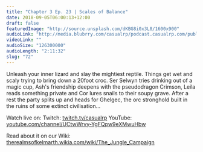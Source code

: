 ```yaml
---
title: "Chapter 3 Ep. 23 | Scales of Balance"
date: 2018-09-05T06:00:13+12:00
draft: false
featuredImage: "http://source.unsplash.com/dKBG8i0x3L8/1600x900"
audioLink: "http://media.blubrry.com/casualrp/podcast.casualrp.com/public/Chapter%203%20Ep.%2023%20_%20Scales%20of%20Balance.mp3"
videoLink: ""
audioSize: "126300000"
audioLength: "2:11:32"
slug: "72"
---
```


Unleash your inner lizard and slay the mightiest reptile. Things get wet and scaly trying to bring down a 20foot croc. Ser Selwyn tries drinking out of a magic cup, Ash's friendship deepens with the pseudodragon Crimson, Leila reads something private and Cor lures snails to their soupy grave. After a rest the party splits up and heads for Ghelgec, the orc stronghold built in the ruins of some extinct civilisation...

Watch live on:
Twitch: [twitch.tv/casualrp](https://www.twitch.tv/casualrp)
YouTube: [youtube.com/channel/UCtwWrvy-YgFQpw9eXMwuHbw](https://www.youtube.com/channel/UCtwWrvy-YgFQpw9eXMwuHbw)

Read about it on our Wiki: [therealmsofkelmarth.wikia.com/wiki/The_Jungle_Campaign](http://therealmsofkelmarth.wikia.com/wiki/The_Jungle_Campaign)
